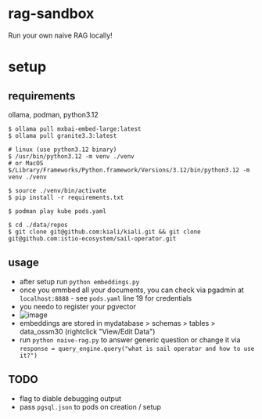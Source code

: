 # rag-sandbox
Run your own naive RAG locally!

# setup 
## requirements 
ollama, podman, python3.12
```
$ ollama pull mxbai-embed-large:latest
$ ollama pull granite3.3:latest

# linux (use python3.12 binary)
$ /usr/bin/python3.12 -m venv ./venv
# or MacOS
$/Library/Frameworks/Python.framework/Versions/3.12/bin/python3.12 -m venv ./venv

$ source ./venv/bin/activate
$ pip install -r requirements.txt

$ podman play kube pods.yaml

$ cd ./data/repos 
$ git clone git@github.com:kiali/kiali.git && git clone git@github.com:istio-ecosystem/sail-operator.git 
```

## usage
- after setup run `python embeddings.py`
- once you emmbed all your documents, you can check via pgadmin at `localhost:8888` - see `pods.yaml` line 19 for credentials
- you needo to register your pgvector
- ![image](https://github.com/user-attachments/assets/12860396-f137-4c23-ba85-5785ccafcd84)
- embeddings are stored in mydatabase > schemas > tables > data_ossm30 (rightclick "View/Edit Data")
- run `python naive-rag.py` to answer generic question or change it via `response = query_engine.query("what is sail operator and how to use it?")`

## TODO
- flag to diable debugging output
- pass `pgsql.json` to pods on creation / setup
